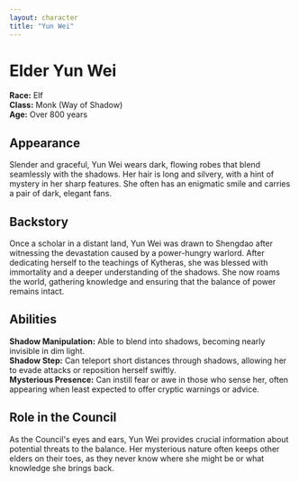 ```yaml
---
layout: character
title: "Yun Wei"
---
```


# Elder Yun Wei
**Race:** Elf  
**Class:** Monk (Way of Shadow)  
**Age:** Over 800 years  
## Appearance
Slender and graceful, Yun Wei wears dark, flowing robes that blend seamlessly with the shadows. Her hair is long and silvery, with a hint of mystery in her sharp features. She often has an enigmatic smile and carries a pair of dark, elegant fans.
## Backstory 
Once a scholar in a distant land, Yun Wei was drawn to Shengdao after witnessing the devastation caused by a power-hungry warlord. After dedicating herself to the teachings of Kytheras, she was blessed with immortality and a deeper understanding of the shadows. She now roams the world, gathering knowledge and ensuring that the balance of power remains intact.
## Abilities
**Shadow Manipulation:** Able to blend into shadows, becoming nearly invisible in dim light.  
**Shadow Step:** Can teleport short distances through shadows, allowing her to evade attacks or reposition herself swiftly.  
**Mysterious Presence:** Can instill fear or awe in those who sense her, often appearing when least expected to offer cryptic warnings or advice.  
## Role in the Council 
As the Council's eyes and ears, Yun Wei provides crucial information about potential threats to the balance. Her mysterious nature often keeps other elders on their toes, as they never know where she might be or what knowledge she brings back.  